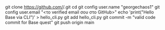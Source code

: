 git clone https://github.com/<username>/<repo>.git
cd <repo>
git config user.name "georgechaos1"
git config user.email "<το verified email σου στο GitHub>"
echo 'print("Hello Base via CLI")' > hello_cli.py
git add hello_cli.py
git commit -m "valid code commit for Base quest"
git push origin main
